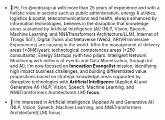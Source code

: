 - 👋 Hi, I’m @ncdisrup-ai
with more than 25 years of experience and with a holistic view  in sectors such as public administration, energy & utilities, logistics & postal, telecommunications and health,
always enhanced by information technologies, believes in the disruption that knowledge areas sustained by Artificial Intelligence (AI) (NLP, Vision, Speech, Machine Learning, and NN&Transformers Architecture/LLM),
Internet of Things (IoT), Digital Twins and Metaverse (Web3, AR/VR Immersive Experiences) are causing in the world. 
After the management of delivery areas (>8M€/year), technological competences areas (>250 consultants), Energy Startups (with two pillars: Intelligent Network Monitoring with millions of events
and Data Monetization, through IoT and AI), i´m now focused on **Innovation Evangelist** mission, identifying high impact business challenges, and building differentiated value propositions based on strategic knowledge areas
supported by disruptive technologies with **Artificial Intelligence** (Applied AI and Generative AI) (NLP, Vision, Speech, Machine Learning, and NN&Transformers Architecture/LLM) **focus**. 
  
- 👀 I’m interested in Artificial Intelligence (Applied AI and Generative AI) (NLP, Vision, Speech, Machine Learning, and NN&Transformers Architecture/LLM) focus
  

<!---
ncdisrup-ai/ncdisrup-ai is a ✨ special ✨ repository because its `README.md` (this file) appears on your GitHub profile.
You can click the Preview link to take a look at your changes.
--->
